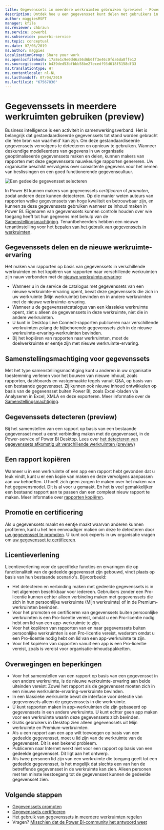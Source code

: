 ```yaml
---
title: Gegevenssets in meerdere werkruimten gebruiken (preview) - Power BI
description: Ontdek hoe u een gegevensset kunt delen met gebruikers in de hele organisatie. Daarna kunnen ze rapporten samenstellen op basis van uw gegevensset in hun eigen werkruimten.
author: maggiesMSFT
manager: kfile
ms.reviewer: chbraun
ms.service: powerbi
ms.subservice: powerbi-service
ms.topic: conceptual
ms.date: 07/03/2019
ms.author: maggies
LocalizationGroup: Share your work
ms.openlocfilehash: 17a8e1c9e0d46a56d6b6ff3e46c0fda6da8ffe12
ms.sourcegitcommit: b439ded53bfbbb58be27ecedf93d618f5158df33
ms.translationtype: HT
ms.contentlocale: nl-NL
ms.lasthandoff: 07/04/2019
ms.locfileid: "67567830"
---
```

# <a name="use-datasets-across-workspaces-preview"></a>Gegevenssets in meerdere werkruimten gebruiken (preview)

Business intelligence is een activiteit in samenwerkingsverband. Het is belangrijk dat gestandaardiseerde gegevenssets tot stand worden gebracht die 'één bron van waarheid' kan zijn. Om deze gestandaardiseerde gegevenssets vervolgens te detecteren en opnieuw te gebruiken. Wanneer deskundige modelleerders van gegevens in uw organisatie geoptimaliseerde gegevenssets maken en delen, kunnen makers van rapporten met deze gegevenssets nauwkeurige rapporten genereren. Uw organisatie beschikt vervolgens over consistente gegevens voor het nemen van beslissingen en een goed functionerende gegevenscultuur.

![Een gedeelde gegevensset selecteren](media/service-datasets-across-workspaces/power-bi-select-shared-dataset.png)

In Power BI kunnen makers van gegevenssets *certificeren* of *promoten*, zodat anderen deze kunnen detecteren. Op die manier weten auteurs van rapporten welke gegevenssets van hoge kwaliteit en betrouwbaar zijn, en kunnen ze deze gegevenssets gebruiken wanneer ze inhoud maken in Power BI. Eigenaren van gegevenssets kunnen controle houden over wie toegang heeft tot hun gegevens met behulp van de [Samenstellingsmachtiging](service-datasets-build-permissions.md#build-permissions-for-shared-datasets). Tenantbeheerders hebben een nieuwe tenantinstelling voor het [bepalen van het gebruik van gegevenssets in werkruimten](service-datasets-admin-across-workspaces.md).

## <a name="dataset-sharing-and-the-new-workspace-experience"></a>Gegevenssets delen en de nieuwe werkruimte-ervaring

Het maken van rapporten op basis van gegevenssets in verschillende werkruimten en het kopiëren van rapporten naar verschillende werkruimten zijn nauw verbonden met de [nieuwe werkruimte-ervaring](service-create-the-new-workspaces.md):

- Wanneer u in de service de catalogus met gegevenssets van een nieuwe werkruimte-ervaring opent, bevat deze gegevenssets die zich in uw werkruimte (Mijn werkruimte) bevinden en in andere werkruimten met de nieuwe werkruimte-ervaring. 
- Wanneer u de gegevenssetcatalogus van een klassieke werkruimte opent, ziet u alleen de gegevenssets in deze werkruimte, niet die in andere werkruimten.
- U kunt in Desktop Live Connect-rapporten publiceren naar verschillende werkruimten zolang de bijbehorende gegevenssets zich in de nieuwe werkruimte-ervaring-werkruimten bevinden.
- Bij het kopiëren van rapporten naar werkruimten, moet de doelwerkruimte er eentje zijn met nieuwe werkruimte-ervaring.

## <a name="build-permission-for-datasets"></a>Samenstellingsmachtiging voor gegevenssets

Met het type samenstellingsmachtiging kunt u anderen in uw organisatie toestemming verlenen voor het bouwen van nieuwe inhoud, zoals rapporten, dashboards en vastgemaakte tegels vanuit Q&A, op basis van een bestaande gegevensset. Zij kunnen ook nieuwe inhoud ontwikkelen op basis van de gegevensset buiten Power BI, zoals Excel-bladen via Analyseren in Excel, XMLA en deze exporteren. Meer informatie over de [Samenstellingsmachtiging](service-datasets-build-permissions.md#build-permissions-for-shared-datasets).

## <a name="discover-datasets-preview"></a>Gegevenssets detecteren (preview)

Bij het samenstellen van een rapport op basis van een bestaande gegevensset moet u eerst verbinding maken met de gegevensset, in de Power-service of Power BI Desktop. Lees over [het detecteren van gegevenssets afkomstig uit verschillende werkruimten (preview)](service-datasets-discover-across-workspaces.md)

## <a name="copy-a-report"></a>Een rapport kopiëren

Wanneer u in een werkruimte of een app een rapport hebt gevonden dat u leuk vindt, kunt u er een kopie van maken en deze vervolgens aanpassen aan uw behoeften. U hoeft zich geen zorgen te maken over het maken van het gegevensmodel. Dit is al voor u gemaakt. En het is veel gemakkelijker een bestaand rapport aan te passen dan een compleet nieuw rapport te maken. Meer informatie over [rapporten kopiëren](service-datasets-copy-reports.md).

## <a name="promotion-and-certification"></a>Promotie en certificering

Als u gegevenssets maakt en eentje maakt waarvan anderen kunnen profiteren, kunt u het hen eenvoudiger maken om deze te detecteren door [uw gegevensset te promoten](service-datasets-promote.md). U kunt ook experts in uw organisatie vragen om [uw gegevensset te certificeren](service-datasets-certify.md).

## <a name="licensing"></a>Licentieverlening

Licentieverlening voor de specifieke functies en ervaringen die op functionaliteit van de gedeelde gegevensset zijn gebouwd, vindt plaats op basis van hun bestaande scenario's.  Bijvoorbeeld:

- Het detecteren en verbinding maken met gedeelde gegevenssets is in het algemeen beschikbaar voor iedereen. Gebruikers zonder een Pro-licentie kunnen echter alleen verbinding maken met gegevenssets die zich in hun persoonlijke werkruimte (Mijn werkruimte) of in de Premium-werkruimten bevinden.
- Voor het promoten en certificeren van gegevenssets buiten persoonlijke werkruimten is een Pro-licentie vereist, omdat u een Pro-licentie nodig hebt om lid van een app-werkruimte te zijn.
- Voor het kopiëren van rapporten van en naar gegevenssets buiten persoonlijke werkruimten is een Pro-licentie vereist, wederom omdat u een Pro-licentie nodig hebt om lid van een app-werkruimte te zijn.
- Voor het kopiëren van rapporten vanuit een app is een Pro-licentie vereist, zoals is vereist voor organisatie-inhoudspakketten.

## <a name="considerations-and-limitations"></a>Overwegingen en beperkingen

- Voor het samenstellen van een rapport op basis van een gegevensset in een andere werkruimte, is de nieuwe werkruimte-ervaring aan beide uiteinden vereist: Zowel het rapport als de gegevensset moeten zich in een nieuwe werkruimte-ervaring-werkruimte bevinden.
- In een klassieke werkruimte bevat de interface voor detectie van gegevenssets alleen de gegevenssets in die werkruimte.
- U kunt rapporten maken in app-werkruimten die zijn gebaseerd op gegevenssets in een andere werkruimte. U kunt echter geen app maken voor een werkruimte waarin deze gegevenssets zich bevinden.
- Gratis gebruikers in Desktop zien alleen gegevenssets uit Mijn werkruimte en Premium-werkruimten.
- Als u een rapport aan een app wilt toevoegen op basis van een gedeelde gegevensset, moet u lid zijn van de werkruimte van de gegevensset. Dit is een bekend probleem.
- Publiceren naar Internet werkt niet voor een rapport op basis van een gedeelde gegevensset. Dit ligt aan het ontwerp.
- Als twee personen lid zijn van een werkruimte die toegang geeft tot een gedeelde gegevensset, is het mogelijk dat slechts een van hen de betreffende gegevensset in de werkruimte kan zien. Alleen personen met ten minste leestoegang tot de gegevensset kunnen de gedeelde gegevensset zien. 

## <a name="next-steps"></a>Volgende stappen

- [Gegevenssets promoten](service-datasets-promote.md)
- [Gegevenssets certificeren](service-datasets-certify.md)
- [Het gebruik van gegevenssets in meerdere werkruimten regelen](service-datasets-admin-across-workspaces.md)
- Vragen? [Misschien dat de Power BI-community het antwoord weet](http://community.powerbi.com/)
